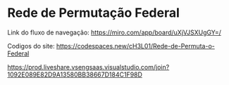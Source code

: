 # Rede de Permutação Federal

Link do fluxo de navegação: https://miro.com/app/board/uXjVJSXUgGY=/

Codigos do site:  https://codespaces.new/cH3L01/Rede-de-Permuta-o-Federal

https://prod.liveshare.vsengsaas.visualstudio.com/join?1092E089E82D9A13580BB38667D184C1F98D
